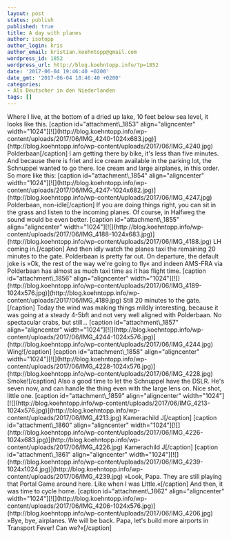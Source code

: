 ```yaml
---
layout: post
status: publish
published: true
title: A day with planes
author: isotopp
author_login: kris
author_email: kristian.koehntopp@gmail.com
wordpress_id: 1852
wordpress_url: http://blog.koehntopp.info/?p=1852
date: '2017-06-04 19:46:40 +0200'
date_gmt: '2017-06-04 18:46:40 +0200'
categories:
- Als Deutscher in den Niederlanden
tags: []
---
```

<p>Where I live, at the bottom of a dried up lake, 10 feet below sea level, it looks like this. [caption id="attachment\_1853" align="aligncenter" width="1024"][![](http://blog.koehntopp.info/wp-content/uploads/2017/06/IMG_4240-1024x683.jpg)](http://blog.koehntopp.info/wp-content/uploads/2017/06/IMG_4240.jpg) Polderbaan[/caption] I am getting there by bike, it's less than five minutes. And because there is friet and ice cream available in the parking lot, the Schnuppel wanted to go there. Ice cream and large airplanes, in this order. <!--more--> &nbsp; So more like this: [caption id="attachment\_1854" align="aligncenter" width="1024"][![](http://blog.koehntopp.info/wp-content/uploads/2017/06/IMG_4247-1024x682.jpg)](http://blog.koehntopp.info/wp-content/uploads/2017/06/IMG_4247.jpg) Polderbaan, non-idle[/caption] If you are doing things right, you can sit in the grass and listen to the incoming planes. Of course, in Halfweg the sound would be even better. [caption id="attachment\_1855" align="aligncenter" width="1024"][![](http://blog.koehntopp.info/wp-content/uploads/2017/06/IMG_4188-1024x683.jpg)](http://blog.koehntopp.info/wp-content/uploads/2017/06/IMG_4188.jpg) LH coming in.[/caption] And then idly watch the planes taxi the remaining 20 minutes to the gate. Polderbaan is pretty far out. On departure, the default joke is »Ok, the rest of the way we're going to fly« and indeen AMS-FRA via Polderbaan has almost as much taxi time as it has flight time. [caption id="attachment\_1856" align="aligncenter" width="1024"][![](http://blog.koehntopp.info/wp-content/uploads/2017/06/IMG_4189-1024x576.jpg)](http://blog.koehntopp.info/wp-content/uploads/2017/06/IMG_4189.jpg) Still 20 minutes to the gate.[/caption] Today the wind was making things mildly interesting, because it was going at a steady 4-5bft and not very well aligned with Polderbaan. No spectacular crabs, but&nbsp;still… [caption id="attachment\_1857" align="aligncenter" width="1024"][![](http://blog.koehntopp.info/wp-content/uploads/2017/06/IMG_4244-1024x576.jpg)](http://blog.koehntopp.info/wp-content/uploads/2017/06/IMG_4244.jpg) Wing![/caption] [caption id="attachment\_1858" align="aligncenter" width="1024"][![](http://blog.koehntopp.info/wp-content/uploads/2017/06/IMG_4228-1024x576.jpg)](http://blog.koehntopp.info/wp-content/uploads/2017/06/IMG_4228.jpg) Smoke![/caption] Also a good time to let the Schnuppel have the DSLR. He's seven now, and can handle the thing even with the large lens on. Nice shot, little one. [caption id="attachment\_1859" align="aligncenter" width="1024"][![](http://blog.koehntopp.info/wp-content/uploads/2017/06/IMG_4213-1024x576.jpg)](http://blog.koehntopp.info/wp-content/uploads/2017/06/IMG_4213.jpg) Kamerachild J[/caption] [caption id="attachment\_1860" align="aligncenter" width="1024"][![](http://blog.koehntopp.info/wp-content/uploads/2017/06/IMG_4226-1024x683.jpg)](http://blog.koehntopp.info/wp-content/uploads/2017/06/IMG_4226.jpg) Kamerachild J[/caption] [caption id="attachment\_1861" align="aligncenter" width="1024"][![](http://blog.koehntopp.info/wp-content/uploads/2017/06/IMG_4239-1024x1024.jpg)](http://blog.koehntopp.info/wp-content/uploads/2017/06/IMG_4239.jpg) »Look, Papa. They are still playing that Portal Game around here. Like when I was Little.«[/caption] And then, it was time to cycle home. [caption id="attachment\_1862" align="aligncenter" width="1024"][![](http://blog.koehntopp.info/wp-content/uploads/2017/06/IMG_4206-1024x576.jpg)](http://blog.koehntopp.info/wp-content/uploads/2017/06/IMG_4206.jpg) »Bye, bye, airplanes. We will be back. Papa, let's build more airports in Transport Fever! Can we?«[/caption]</p>
